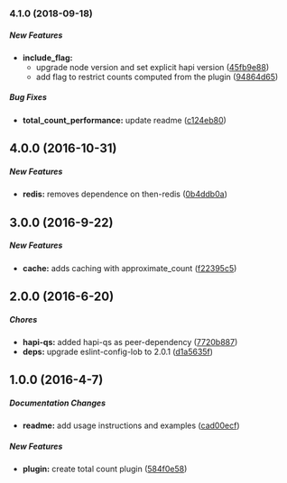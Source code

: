 ### 4.1.0 (2018-09-18)

##### New Features

* **include_flag:**
  *  upgrade node version and set explicit hapi version ([45fb9e88](https://github.com/lob/hapi-bookshelf-total-count/commit/45fb9e8820fca3612a6d07b335886642d12bfdd0))
  *  add flag to restrict counts computed from the plugin ([94864d65](https://github.com/lob/hapi-bookshelf-total-count/commit/94864d651a07b4c1be524e4462ff0e67c929fefc))

##### Bug Fixes

* **total_count_performance:**  update readme ([c124eb80](https://github.com/lob/hapi-bookshelf-total-count/commit/c124eb80ec2cac77708efd214214e12a28774f33))

## 4.0.0 (2016-10-31)

##### New Features

* **redis:** removes dependence on then-redis ([0b4ddb0a](https://github.com/lob/hapi-bookshelf-total-count/commit/0b4ddb0ad93685b089087c80bc35eafdc393dca9))

## 3.0.0 (2016-9-22)

##### New Features

* **cache:** adds caching with approximate_count ([f22395c5](https://github.com/lob/hapi-bookshelf-total-count/commit/f22395c5648196d0f2fdbc69ccb2e953d6dfe150))

## 2.0.0 (2016-6-20)

##### Chores

* **hapi-qs:** added hapi-qs as peer-dependency ([7720b887](https://github.com/lob/hapi-bookshelf-total-count/commit/7720b887b8923d4d365b65d3deed4e5da505b501))
* **deps:** upgrade eslint-config-lob to 2.0.1 ([d1a5635f](https://github.com/lob/hapi-bookshelf-total-count/commit/d1a5635f2747e5eea77f44c02ceaf17b8de8229b))

## 1.0.0 (2016-4-7)

##### Documentation Changes

* **readme:** add usage instructions and examples ([cad00ecf](https://github.com/lob/hapi-bookshelf-total-count/commit/cad00ecf9b98d46b5c5027a6e4679045e0318a4d))

##### New Features

* **plugin:** create total count plugin ([584f0e58](https://github.com/lob/hapi-bookshelf-total-count/commit/584f0e5848dc6db5056c67966e0efb06fd5776e5))


